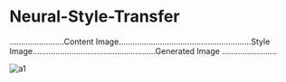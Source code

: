 # Neural-Style-Transfer

........................Content Image..........................................................Style Image......................................................Generated Image ........................                                


![a1](https://user-images.githubusercontent.com/43816262/77362599-3111b000-6d77-11ea-890d-b70b3e34bb2a.png)
